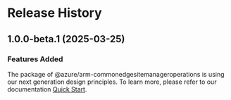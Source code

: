 # Release History
    
## 1.0.0-beta.1 (2025-03-25)

### Features Added

The package of @azure/arm-commonedgesitemanageroperations is using our next generation design principles. To learn more, please refer to our documentation [Quick Start](https://aka.ms/azsdk/js/mgmt/quickstart).
